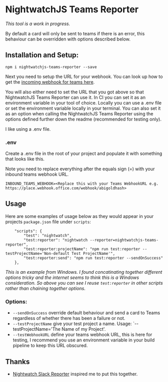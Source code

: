 # NightwatchJS Teams Reporter

_This tool is a work in progress._

By default a card will only be sent to teams if there is an error, this behaviour can be overridden with options described below.

## Installation and Setup:

`npm i nightwatchjs-teams-reporter --save`

Next you need to setup the URL for your webhook. You can look up how to get the [incoming webhook for teams here](https://learn.microsoft.com/en-us/microsoftteams/platform/webhooks-and-connectors/how-to/add-incoming-webhook?tabs=dotnet).

You will also either need to set the URL that you got above so that NightwatchJS Teams Reporter can use it. In CI you can set it as an environment variable in your tool of choice. Locally you can use a .env file or set the environment variable locally in your terminal. You can also set it as an option when calling the NightwatchJS Teams Reporter using the options defined further down the readme (recommended for testing only).

I like using a .env file.

### .env

Create a .env file in the root of your project and populate it with something that looks like this.

Note you need to replace everything after the equals sign (=) with your inbound teams webhook URL.

`INBOUND_TEAMS_WEBHOOK=<Replace this with your Teams WebhookURL e.g. https://place.webhook.office.com/webhook/abigoldhash>`

## Usage

Here are some examples of usage below as they would appear in your projects `package.json` file under `scripts`:

```
	"scripts": {
		"test": "nightwatch",
		"test:reporter": "nightwatch --reporter=nightwatchjs-teams-reporter",
		"test:reporter:projectName": "npm run test:reporter --testProjectName='Non-default Test ProjectName'",
		"test:reporter:send": "npm run test:reporter --sendOnSuccess"
	},
```

_This is an example from Windows. I found concatinating together different options tricky and the internet seems to think this is a Windows consideration. So above you can see I reuse `test:reporter` in other scripts rather than chaining together options._

### Options:

- `--sendOnSuccess` override default behaviour and send a card to Teams regardless of whether there has been a failure or not.
- `--testProjectName` give your test project a name. Usage: `--testProjectName='The Name of my Project'.
- `--testWebhookURL` define your teams webhook URL, this is here for testing, I recommend you use an environment variable in your build pipeline to keep this URL obscured.

## Thanks

- [Nightwatch Slack Reporter](https://github.com/nightwatchjs-community/nightwatch-slack-reporter) inspired me to put this together.
